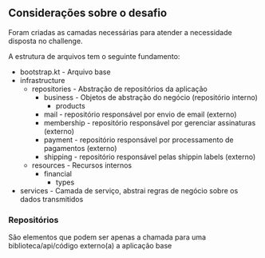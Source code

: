 ## Considerações sobre o desafio

Foram criadas as camadas necessárias para atender a necessidade disposta no challenge.

A estrutura de arquivos tem o seguinte fundamento:

- bootstrap.kt - Arquivo base
- infrastructure
    - repositories - Abstração de repositórios da aplicação
        - business - Objetos de abstração do negócio (repositório interno)
            - products 
        - mail - repositório responsável por envio de email (externo)
        - membership - repositório responsável por gerenciar assinaturas (externo)
        - payment - repositório responsável por processamento de pagamentos (externo)
        - shipping - repositório responsável pelas shippin labels (externo)
    - resources - Recursos internos
        - financial
            - types
- services - Camada de serviço, abstrai regras de negócio sobre os dados transmitidos

### Repositórios

São elementos que podem ser apenas a chamada para uma biblioteca/api/código externo(a) a aplicação base